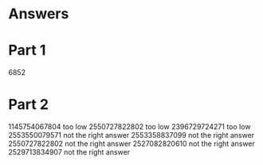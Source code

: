 # Answers

# Part 1
6852

# Part 2
1145754067804 too low
2550727822802 too low
2396729724271 too low
2553550079571 not the right answer
2553358837099 not the right answer
2550727822802 not the right answer
2527082820610 not the right answer
2529713834907 not the right answer